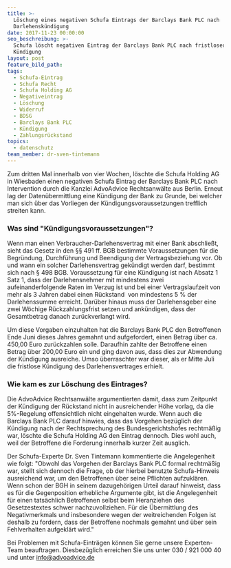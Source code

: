 ```yaml
---
title: >-
  Löschung eines negativen Schufa Eintrags der Barclays Bank PLC nach
  Darlehenskündigung
date: 2017-11-23 00:00:00
seo_beschreibung: >-
  Schufa löscht negativen Eintrag der Barclays Bank PLC nach fristloser
  Kündigung
layout: post
feature_bild_path:
tags:
  - Schufa-Eintrag
  - Schufa Recht
  - Schufa Holding AG
  - Negativeintrag
  - Löschung
  - Widerruf
  - BDSG
  - Barclays Bank PLC
  - Kündigung
  - Zahlungsrückstand
topics:
  - datenschutz
team_member: dr-sven-tintemann
---
```



Zum dritten Mal innerhalb von vier Wochen, l&ouml;schte die Schufa Holding AG in Wiesbaden einen negativen Schufa Eintrag der Barclays Bank PLC nach Intervention durch die Kanzlei AdvoAdvice Rechtsanw&auml;lte aus Berlin. Erneut lag der Daten&uuml;bermittlung eine K&uuml;ndigung der Bank zu Grunde, bei welcher man sich &uuml;ber das Vorliegen der K&uuml;ndigungsvoraussetzungen trefflich streiten kann.

### Was sind "K&uuml;ndigungsvoraussetzungen"?

Wenn man einen Verbraucher-Darlehensvertrag mit einer Bank abschlie&szlig;t, sieht das Gesetz in den &sect;&sect; 491 ff. BGB bestimmte Voraussetzungen f&uuml;r die Begr&uuml;ndung, Durchf&uuml;hrung und Beendigung der Vertragsbeziehung vor. Ob und wann ein solcher Darlehensvertrag gek&uuml;ndigt werden darf, bestimmt sich nach &sect; 498 BGB. Voraussetzung f&uuml;r eine K&uuml;ndigung ist nach Absatz 1 Satz 1, dass der Darlehensnehmer mit mindestens zwei aufeinanderfolgende Raten im Verzug ist und bei einer Vertragslaufzeit von mehr als 3 Jahren dabei einen R&uuml;ckstand&nbsp; von mindestens 5 % der Darlehenssumme erreicht. Dar&uuml;ber hinaus muss der Darlehensgeber eine zwei W&ouml;chige R&uuml;ckzahlungsfrist setzen und ank&uuml;ndigen, dass der Gesamtbetrag danach zur&uuml;ckverlangt wird.

Um diese Vorgaben einzuhalten hat die Barclays Bank PLC den Betroffenen Ende Juni dieses Jahres gemahnt und aufgefordert, einen Betrag &uuml;ber ca. 450,00 Euro zur&uuml;ckzahlen solle. Daraufhin zahlte der Betroffene einen Betrag &uuml;ber 200,00 Euro ein und ging davon aus, dass dies zur Abwendung der K&uuml;ndigung ausreiche. Umso &uuml;berraschter war dieser, als er Mitte Juli die fristlose K&uuml;ndigung des Darlehensvertrages erhielt.

### Wie kam es zur L&ouml;schung des Eintrages?

Die AdvoAdvice Rechtsanw&auml;lte argumentierten damit, dass zum Zeitpunkt der K&uuml;ndigung der R&uuml;ckstand nicht in ausreichender H&ouml;he vorlag, da die 5%-Regelung offensichtlich nicht eingehalten wurde. Wenn auch die Barclays Bank PLC darauf hinwies, dass das Vorgehen bez&uuml;glich der K&uuml;ndigung nach der Rechtsprechung des Bundesgerichtshofes rechtm&auml;&szlig;ig war, l&ouml;schte die Schufa Holding AG den Eintrag dennoch. Dies wohl auch, weil der Betroffene die Forderung innerhalb kurzer Zeit ausglich.

Der Schufa-Experte Dr. Sven Tintemann kommentierte die Angelegenheit wie folgt: "Obwohl das Vorgehen der Barclays Bank PLC formal rechtm&auml;&szlig;ig war, stellt sich dennoch die Frage, ob der hierbei benutzte Schufa-Hinweis ausreichend war, um den Betroffenen &uuml;ber seine Pflichten aufzukl&auml;ren. Wenn schon der BGH in seinem dazugeh&ouml;rigen Urteil darauf hinweist, dass es f&uuml;r die Gegenposition erhebliche Argumente gibt, ist die Angelegenheit f&uuml;r einen tats&auml;chlich Betroffenen selbst beim Heranziehen des Gesetzestextes schwer nachzuvollziehen. F&uuml;r die &Uuml;bermittlung des Negativmerkmals und insbesondere wegen der weitreichenden Folgen ist deshalb zu fordern, dass der Betroffene nochmals gemahnt und &uuml;ber sein Fehlverhalten aufgekl&auml;rt wird."

Bei Problemen mit Schufa-Eintr&auml;gen k&ouml;nnen Sie gerne unsere Experten-Team beauftragen. Diesbez&uuml;glich erreichen Sie uns unter 030 / 921 000 40 und unter info@advoadvice.de